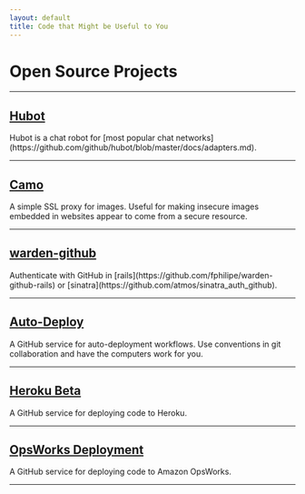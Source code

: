 ```yaml
---
layout: default
title: Code that Might be Useful to You
---
```


<h1>Open Source Projects</h1>
<hr/>

<h2><a href="http://hubot.github.com">Hubot</a></h2>
<p>Hubot is a chat robot for [most popular chat networks](https://github.com/github/hubot/blob/master/docs/adapters.md).</p>
<hr/>

<h2><a href="/camo/">Camo</a></h2>
<p>A simple SSL proxy for images.  Useful for making insecure images embedded in websites appear to come from a secure resource.</p>
<hr/>

<h2><a href="https://github.com/atmos/warden-github">warden-github</a></h2>
<p>Authenticate with GitHub in [rails](https://github.com/fphilipe/warden-github-rails) or [sinatra](https://github.com/atmos/sinatra_auth_github).</p>
<hr/>

<h2><a href="/github-services/auto-deployment/">Auto-Deploy</a></h2>
<p>A GitHub service for auto-deployment workflows. Use conventions in git collaboration and have the computers work for you.</p>
<hr/>

<h2><a href="/github-services/heroku/">Heroku Beta</a></h2>
<p>A GitHub service for deploying code to Heroku.</p>
<hr/>

<h2><a href="/github-services/aws-opsworks/">OpsWorks Deployment</a></h2>
<p>A GitHub service for deploying code to Amazon OpsWorks.</p>
<hr/>
